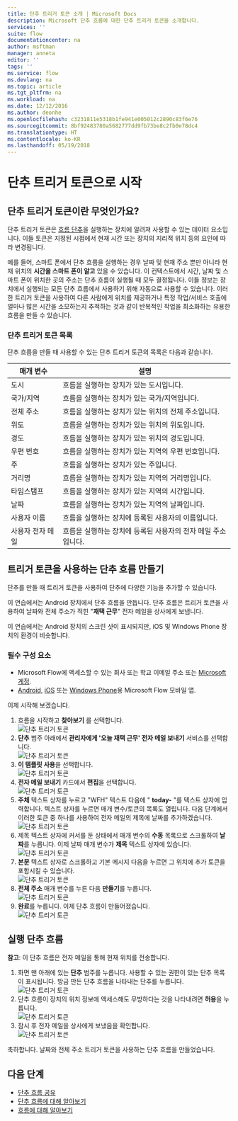 ```yaml
---
title: 단추 트리거 토큰 소개 | Microsoft Docs
description: Microsoft 단추 흐름에 대한 단추 트리거 토큰을 소개합니다.
services: ''
suite: flow
documentationcenter: na
author: msftman
manager: anneta
editor: ''
tags: ''
ms.service: flow
ms.devlang: na
ms.topic: article
ms.tgt_pltfrm: na
ms.workload: na
ms.date: 12/12/2016
ms.author: deonhe
ms.openlocfilehash: c3231811e5318b1fe941e005012c2890c83f6e76
ms.sourcegitcommit: 8bf92483780a5682777dd9fb73be8c2fb0e78dc4
ms.translationtype: HT
ms.contentlocale: ko-KR
ms.lasthandoff: 05/19/2018
---
```

# <a name="get-started-with-button-trigger-tokens"></a>단추 트리거 토큰으로 시작
## <a name="what-are-button-trigger-tokens"></a>단추 트리거 토큰이란 무엇인가요?
단추 트리거 토큰은 [흐름 단추](introduction-to-button-flows.md)을 실행하는 장치에 알려져 사용할 수 있는 데이터 요소입니다. 이들 토큰은 지정된 시점에서 현재 시간 또는 장치의 지리적 위치 등의 요인에 따라 변경됩니다.  

예를 들어, 스마트 폰에서 단추 흐름을 실행하는 경우 날짜 및 현재 주소 뿐만 아니라 현재 위치의 **시간을 스마트 폰이 알고** 있을 수 있습니다. 이 컨텍스트에서 시간, 날짜 및 스마트 폰이 위치한 곳의 주소는 단추 흐름이 실행될 때 모두 결정됩니다. 이들 정보는 장치에서 실행되는 모든 단추 흐름에서 사용하기 위해 자동으로 사용할 수 있습니다. 이러한 트리거 토큰을 사용하여 다른 사람에게 위치를 제공하거나 특정 작업/서비스 호출에 얼마나 많은 시간을 소모하는지 추적하는 것과 같이 반복적인 작업을 최소화하는 유용한 흐름을 만들 수 있습니다.

### <a name="list-of-button-trigger-tokens"></a>단추 트리거 토큰 목록
단추 흐름을 만들 때 사용할 수 있는 단추 트리거 토큰의 목록은 다음과 같습니다.

| 매개 변수 | 설명 |
| --- | --- |
| 도시 |흐름을 실행하는 장치가 있는 도시입니다. |
| 국가/지역 |흐름을 실행하는 장치가 있는 국가/지역입니다. |
| 전체 주소 |흐름을 실행하는 장치가 있는 위치의 전체 주소입니다. |
| 위도 |흐름을 실행하는 장치가 있는 위치의 위도입니다. |
| 경도 |흐름을 실행하는 장치가 있는 위치의 경도입니다. |
| 우편 번호 |흐름을 실행하는 장치가 있는 지역의 우편 번호입니다. |
| 주 |흐름을 실행하는 장치가 있는 주입니다. |
| 거리명 |흐름을 실행하는 장치가 있는 지역의 거리명입니다. |
| 타임스탬프 |흐름을 실행하는 장치가 있는 지역의 시간입니다. |
| 날짜 |흐름을 실행하는 장치가 있는 지역의 날짜입니다. |
| 사용자 이름 |흐름을 실행하는 장치에 등록된 사용자의 이름입니다. |
| 사용자 전자 메일 |흐름을 실행하는 장치에 등록된 사용자의 전자 메일 주소입니다. |

## <a name="create-a-button-flow-that-uses-trigger-tokens"></a>트리거 토큰을 사용하는 단추 흐름 만들기
단추를 만들 때 트리거 토큰을 사용하여 단추에 다양한 기능을 추가할 수 있습니다.

이 연습에서는 Android 장치에서 단추 흐름을 만듭니다. 단추 흐름은 트리거 토큰을 사용하여 날짜와 전체 주소가 적힌 "**재택 근무**" 전자 메일을 상사에게 보냅니다.

이 연습에서는 Android 장치의 스크린 샷이 표시되지만, iOS 및 Windows Phone 장치의 환경이 비슷합니다.

### <a name="prerequisites"></a>필수 구성 요소
* Microsoft Flow에 액세스할 수 있는 회사 또는 학교 이메일 주소 또는 [Microsoft 계정](https://account.microsoft.com/about?refd=www.microsoft.com).
* [Android](https://aka.ms/flowmobiledocsandroid), [iOS](https://aka.ms/flowmobiledocsios) 또는 [Windows Phone](https://aka.ms/flowmobilewindows)용 Microsoft Flow 모바일 앱.

이제 시작해 보겠습니다.

1. 흐름을 시작하고 **찾아보기** 를 선택합니다.  
   ![단추 트리거 토큰](./media/introduction-to-button-trigger-tokens/1.png)  
2. **단추** 범주 아래에서 **관리자에게 '오늘 재택 근무' 전자 메일 보내기** 서비스를 선택합니다.   
   ![단추 트리거 토큰](./media/introduction-to-button-trigger-tokens/2.png)  
3. **이 템플릿 사용**을 선택합니다.  
   ![단추 트리거 토큰](./media/introduction-to-button-trigger-tokens/3.png)  
4. **전자 메일 보내기** 카드에서 **편집**을 선택합니다.  
   ![단추 트리거 토큰](./media/introduction-to-button-trigger-tokens/3-5.png)  
5. **주체** 텍스트 상자를 누르고 "WFH" 텍스트 다음에 " **today-** "를 텍스트 상자에 입력합니다. 텍스트 상자를 누르면 매개 변수/토큰의 목록도 열립니다. 다음 단계에서 이러한 토큰 중 하나를 사용하여 전자 메일의 제목에 날짜를 추가하겠습니다.  
   ![단추 트리거 토큰](./media/introduction-to-button-trigger-tokens/4.png)  
6. 제목 텍스트 상자에 커서를 둔 상태에서 매개 변수의 **수동** 목록으로 스크롤하여 **날짜**를 누릅니다. 이제 날짜 매개 변수가 **제목** 텍스트 상자에 있습니다.  
   ![단추 트리거 토큰](./media/introduction-to-button-trigger-tokens/6.png)  
7. **본문** 텍스트 상자로 스크롤하고 기본 메시지 다음을 누르면 그 위치에 추가 토큰을 포함시킬 수 있습니다.  
   ![단추 트리거 토큰](./media/introduction-to-button-trigger-tokens/7.png)  
8. **전체 주소** 매개 변수를 누른 다음 **만들기**를 누릅니다.  
   ![단추 트리거 토큰](./media/introduction-to-button-trigger-tokens/8.png)  
9. **완료**를 누릅니다. 이제 단추 흐름이 만들어졌습니다.  
   ![단추 트리거 토큰](./media/introduction-to-button-trigger-tokens/9.png)  

## <a name="run-the-button-flow"></a>실행 단추 흐름
**참고**: 이 단추 흐름은 전자 메일을 통해 현재 위치를 전송합니다.  

1. 화면 맨 아래에 있는 **단추** 범주를 누릅니다. 사용할 수 있는 권한이 있는 단추 목록이 표시됩니다. 방금 만든 단추 흐름을 나타내는 단추를 누릅니다.  
   ![단추 트리거 토큰](./media/introduction-to-button-trigger-tokens/10.png)  
2. 단추 흐름이 장치의 위치 정보에 액세스해도 무방하다는 것을 나타내려면 **허용**을 누릅니다.  
   ![단추 트리거 토큰](./media/introduction-to-button-trigger-tokens/11.png)  
3. 잠시 후 전자 메일을 상사에게 보냈음을 확인합니다.  
   ![단추 트리거 토큰](./media/introduction-to-button-trigger-tokens/12.png)  

축하합니다. 날짜와 전체 주소 트리거 토큰을 사용하는 단추 흐름을 만들었습니다. 

## <a name="next-steps"></a>다음 단계
* [단추 흐름 공유](share-buttons.md)
* [단추 흐름에 대해 알아보기](introduction-to-button-flows.md)  
* [흐름에 대해 알아보기](guided-learning/get-started.yml?tutorial-step=1)

